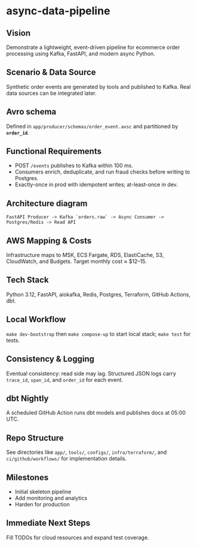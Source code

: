 # async-data-pipeline

## Vision
Demonstrate a lightweight, event-driven pipeline for ecommerce order processing using Kafka, FastAPI, and modern async Python.

## Scenario & Data Source
Synthetic order events are generated by tools and published to Kafka. Real data sources can be integrated later.

## Avro schema
Defined in `app/producer/schemas/order_event.avsc` and partitioned by **`order_id`**.

## Functional Requirements
- POST `/events` publishes to Kafka within 100 ms.
- Consumers enrich, deduplicate, and run fraud checks before writing to Postgres.
- Exactly-once in prod with idempotent writes; at-least-once in dev.

## Architecture diagram
```
FastAPI Producer -> Kafka `orders.raw` -> Async Consumer -> Postgres/Redis -> Read API
```

## AWS Mapping & Costs
Infrastructure maps to MSK, ECS Fargate, RDS, ElastiCache, S3, CloudWatch, and Budgets. Target monthly cost ≈ $12–15.

## Tech Stack
Python 3.12, FastAPI, aiokafka, Redis, Postgres, Terraform, GitHub Actions, dbt.

## Local Workflow
`make dev-bootstrap` then `make compose-up` to start local stack; `make test` for tests.

## Consistency & Logging
Eventual consistency: read side may lag. Structured JSON logs carry `trace_id`, `span_id`, and `order_id` for each event.

## dbt Nightly
A scheduled GitHub Action runs dbt models and publishes docs at 05:00 UTC.

## Repo Structure
See directories like `app/`, `tools/`, `configs/`, `infra/terraform/`, and `ci/github/workflows/` for implementation details.

## Milestones
- Initial skeleton pipeline
- Add monitoring and analytics
- Harden for production

## Immediate Next Steps
Fill TODOs for cloud resources and expand test coverage.
